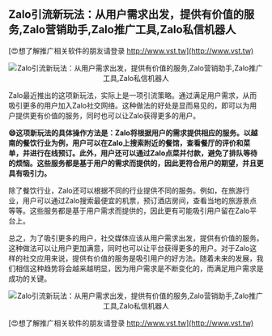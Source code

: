 ## **Zalo引流新玩法：从用户需求出发，提供有价值的服务,Zalo营销助手,Zalo推广工具,Zalo私信机器人**

[😍想了解推广相关软件的朋友请登录 http://www.vst.tw](http://www.vst.tw)

 <center><img src="https://vst.tw/MP4/tuiguang/png/7.png" alt="Zalo引流新玩法：从用户需求出发，提供有价值的服务,Zalo营销助手,Zalo推广工具,Zalo私信机器人"></center>

Zalo最近推出的这项新玩法，实际上是一项引流策略。通过满足用户需求，从而吸引更多的用户加入Zalo社交网络。这种做法的好处是显而易见的，即可以为用户提供更有价值的服务，同时也可以让Zalo获得更多的用户。

**😄这项新玩法的具体操作方法是：Zalo将根据用户的需求提供相应的服务。以越南的餐饮行业为例，用户可以在Zalo上搜索附近的餐馆，查看餐厅的评价和菜单，并进行在线预订。此外，用户还可以通过Zalo点菜并付款，避免了排队等待的烦恼。这些服务都是基于用户的需求而提供的，因此更符合用户的期望，并且更具有吸引力。**

除了餐饮行业，Zalo还可以根据不同的行业提供不同的服务。例如，在旅游行业，用户可以通过Zalo搜索最便宜的机票，预订酒店房间，查看当地的旅游景点等等。这些服务都是基于用户需求而提供的，因此更有可能吸引用户留在Zalo平台上。

总之，为了吸引更多的用户，社交媒体应该从用户需求出发，提供有价值的服务。这种做法可以让用户更加满意，同时也可以让平台获得更多的用户。对于Zalo这样的社交应用来说，提供有价值的服务是吸引用户的好方法。随着未来的发展，我们相信这种趋势将会越来越明显，因为用户需求是不断变化的，而满足用户需求是成功的关键。

 <center><img src="https://vst.tw/MP4/tuiguang/png/7.png" alt="Zalo引流新玩法：从用户需求出发，提供有价值的服务,Zalo营销助手,Zalo推广工具,Zalo私信机器人"></center>

[😍想了解推广相关软件的朋友请登录 http://www.vst.tw](http://www.vst.tw)



